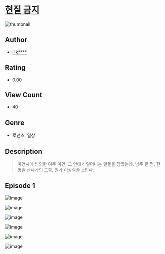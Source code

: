 # [현질 금지](https://comic.naver.com/challenge/list?titleId=810191)
![thumbnail](https://image-comic.pstatic.net/user_contents_data/challenge_comic/2023/05/23/upload_7293124627174602803_480x623.jpeg)

## Author
- [ilik****](https://comic.naver.com/artistTitle?id=366819)

## Rating
- 0.00

## View Count
- 40

## Genre
- 로맨스, 일상

## Description
> 미연시에 빙의한 여주 미연, 그 안에서 일어나는 일들을 담았는데. 남주 한 명, 한 명을 만나가던 도중, 뭔가 이상함을 느낀다.


## Episode 1
![image](https://image-comic.pstatic.net/user_contents_data/challenge_comic/2023/05/23/366819/upload_4135537226927058992.jpeg)

![image](https://image-comic.pstatic.net/user_contents_data/challenge_comic/2023/05/23/366819/upload_3559594343792141368.jpeg)

![image](https://image-comic.pstatic.net/user_contents_data/challenge_comic/2023/05/23/366819/upload_3834640481084794469.jpeg)

![image](https://image-comic.pstatic.net/user_contents_data/challenge_comic/2023/05/23/366819/upload_3976740466193413731.jpeg)

![image](https://image-comic.pstatic.net/user_contents_data/challenge_comic/2023/05/23/366819/upload_3472669144916506937.jpeg)

![image](https://image-comic.pstatic.net/user_contents_data/challenge_comic/2023/05/23/366819/upload_3689911970873815652.jpeg)
